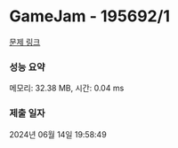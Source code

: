 # GameJam - 195692/1 

[문제 링크](https://level.goorm.io/exam/195692/gamejam/quiz/1) 

### 성능 요약

메모리: 32.38 MB, 시간: 0.04 ms

### 제출 일자

2024년 06월 14일 19:58:49

